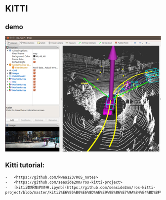 

# KITTI

## demo

![demo](./img/demo.png)

##   Kitti tutorial:
    -   <https://github.com/kwea123/ROS_notes>
    -   <https://github.com/seaside2mm/ros-kitti-project>
    -   [kitii数据集的使用.ipynb](https://github.com/seaside2mm/ros-kitti-project/blob/master/kitii%E6%95%B0%E6%8D%AE%E9%9B%86%E7%9A%84%E4%BD%BF%E7%94%A8.ipynb)

